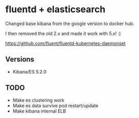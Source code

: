 # fluentd + elasticsearch

Changed base kibana from the google version to docker hub.

I then removed the old 2.x and made it work with 5.x! :)

https://github.com/fluent/fluentd-kubernetes-daemonset

## Versions

- Kibana/ES 5.2.0

## TODO

- Make es clustering work
- Make es data survive pod restart/update
- Make kibana internal ELB
